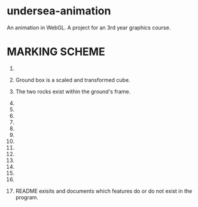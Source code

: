 # undersea-animation
An animation in WebGL. A project for an 3rd year graphics course.

# MARKING SCHEME

1.

2. Ground box is a scaled and transformed cube.

3. The two rocks exist within the ground's frame.

4.

5.

6.

7.

8.

9.

10.

11.

12.

13.

14.

15.

16.

17. README exisits and documents which features do or do not exist in the program.
